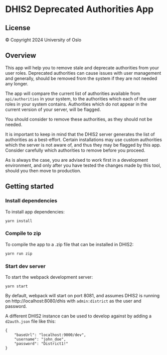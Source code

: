 # DHIS2 Deprecated Authorities App

## License
© Copyright 2024 University of Oslo

## Overview

This app will help you to remove stale and deprecate authorities from your user roles.
Deprecated authorities can cause issues with user management and generally, should
be removed from the system if they are not needed any longer.

The app will compare the current list of authorities available from `api/authorities`
in your system, to the authorities which each  of the user roles in your system contains.
Authorities which do not appear in the current version of your server, will be flagged.

You should consider to remove these authorities, as they should not be needed.

It is important to keep in mind that the DHIS2 server generates the list of authorities
as a best-effort. Certain installations may use custom authorities which the server
is not aware of, and thus they may be flagged by this app. Consider carefully
which authorities to remove before you proceed.

As is always the case, you are advised to work first in a development environment, and
only after you have tested the changes made by this tool, should you then move to production.

## Getting started

### Install dependencies
To install app dependencies:

```
yarn install
```

### Compile to zip
To compile the app to a .zip file that can be installed in DHIS2:

```
yarn run zip
```

### Start dev server
To start the webpack development server:

```
yarn start
```

By default, webpack will start on port 8081, and assumes DHIS2 is running on 
http://localhost:8080/dhis with `admin:district` as the user and password.

A different DHIS2 instance can be used to develop against by adding a `d2auth.json` file like this:

```
{
    "baseUrl": "localhost:9000/dev",
    "username": "john_doe",
    "password": "District1!"
}
```
